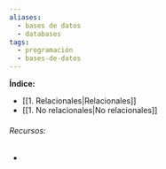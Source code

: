 ```yaml
---
aliases:
  - bases de datos
  - databases
tags:
  - programación
  - bases-de-datos
---
```



**Índice:**

- [[1. Relacionales|Relacionales]]
- [[1. No relacionales|No relacionales]]
###### Recursos:

- 